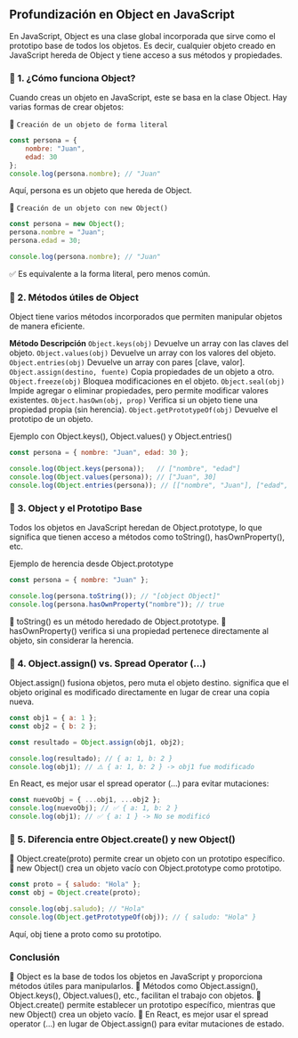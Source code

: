 ## Profundización en Object en JavaScript
En JavaScript, Object es una clase global incorporada que sirve como el prototipo base de todos los objetos. Es decir, cualquier objeto creado en JavaScript hereda de Object y tiene acceso a sus métodos y propiedades.

### 📌 1. ¿Cómo funciona Object?
Cuando creas un objeto en JavaScript, este se basa en la clase Object. Hay varias formas de crear objetos:

🔹 `Creación de un objeto de forma literal`
```javascript
const persona = {
    nombre: "Juan",
    edad: 30
};
console.log(persona.nombre); // "Juan"
```

Aquí, persona es un objeto que hereda de Object.

🔹 `Creación de un objeto con new Object()`
```javascript
const persona = new Object();
persona.nombre = "Juan";
persona.edad = 30;

console.log(persona.nombre); // "Juan"
```

✅ Es equivalente a la forma literal, pero menos común.

### 📌 2. Métodos útiles de Object
Object tiene varios métodos incorporados que permiten manipular objetos de manera eficiente.

**Método	        Descripción** 
`Object.keys(obj)`	Devuelve un array con las claves del objeto.
`Object.values(obj)`	Devuelve un array con los valores del objeto.
`Object.entries(obj)`	Devuelve un array con pares [clave, valor].
`Object.assign(destino, fuente)`	Copia propiedades de un objeto a otro.
`Object.freeze(obj)`	Bloquea modificaciones en el objeto.
`Object.seal(obj)`	Impide agregar o eliminar propiedades, pero permite modificar valores existentes.
`Object.hasOwn(obj, prop)`	Verifica si un objeto tiene una propiedad propia (sin herencia).
`Object.getPrototypeOf(obj)`	Devuelve el prototipo de un objeto.

Ejemplo con Object.keys(), Object.values() y Object.entries()
```javascript
const persona = { nombre: "Juan", edad: 30 };

console.log(Object.keys(persona));   // ["nombre", "edad"]
console.log(Object.values(persona)); // ["Juan", 30]
console.log(Object.entries(persona)); // [["nombre", "Juan"], ["edad", 30]]
```

### 📌 3. Object y el Prototipo Base
Todos los objetos en JavaScript heredan de Object.prototype, lo que significa que tienen acceso a métodos como toString(), hasOwnProperty(), etc.

Ejemplo de herencia desde Object.prototype
```javascript
const persona = { nombre: "Juan" };

console.log(persona.toString()); // "[object Object]"
console.log(persona.hasOwnProperty("nombre")); // true
```
🔹 toString() es un método heredado de Object.prototype.
🔹 hasOwnProperty() verifica si una propiedad pertenece directamente al objeto, sin considerar la herencia.

### 📌 4. Object.assign() vs. Spread Operator (...)
Object.assign() fusiona objetos, pero muta el objeto destino. significa que el objeto original es modificado directamente en lugar de crear una copia nueva.

```javascript
const obj1 = { a: 1 };
const obj2 = { b: 2 };

const resultado = Object.assign(obj1, obj2);

console.log(resultado); // { a: 1, b: 2 }
console.log(obj1); // ⚠️ { a: 1, b: 2 } -> obj1 fue modificado
```
En React, es mejor usar el spread operator (...) para evitar mutaciones:

```javascript
const nuevoObj = { ...obj1, ...obj2 };
console.log(nuevoObj); // ✅ { a: 1, b: 2 }
console.log(obj1); // ✅ { a: 1 } -> No se modificó
```

### 📌 5. Diferencia entre Object.create() y new Object()
🔹 Object.create(proto) permite crear un objeto con un prototipo específico.
🔹 new Object() crea un objeto vacío con Object.prototype como prototipo.

```javascript
const proto = { saludo: "Hola" };
const obj = Object.create(proto);

console.log(obj.saludo); // "Hola"
console.log(Object.getPrototypeOf(obj)); // { saludo: "Hola" }
```

Aquí, obj tiene a proto como su prototipo.

### Conclusión
📌 Object es la base de todos los objetos en JavaScript y proporciona métodos útiles para manipularlos.
📌 Métodos como Object.assign(), Object.keys(), Object.values(), etc., facilitan el trabajo con objetos.
📌 Object.create() permite establecer un prototipo específico, mientras que new Object() crea un objeto vacío.
📌 En React, es mejor usar el spread operator (...) en lugar de Object.assign() para evitar mutaciones de estado.